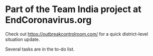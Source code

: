 # Part of the Team India project at EndCoronavirus.org

Check out https://outbreakcontrolroom.com/ for a quick district-level situation update.

Several tasks are in the to-do list. 

